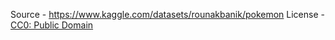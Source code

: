 Source - https://www.kaggle.com/datasets/rounakbanik/pokemon
License - [CC0: Public Domain](https://creativecommons.org/publicdomain/zero/1.0/)
